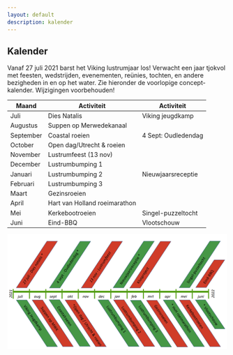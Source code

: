 ```yaml
---
layout: default
description: kalender
---
```


## Kalender

Vanaf 27 juli 2021 barst het Viking lustrumjaar los! Verwacht een jaar tjokvol met feesten, wedstrijden, evenementen, reünies, tochten, en andere bezigheden in en op het water. Zie hieronder de voorlopige concept-kalender. Wijzigingen voorbehouden!

| Maand | Activiteit | Activiteit |
| --------------- | --------------- | -------------- |
| Juli | Dies Natalis | Viking jeugdkamp |
| Augustus | Suppen op Merwedekanaal | |
| September | Coastal roeien | 4 Sept: Oudledendag |
| October | Open dag/Utrecht & roeien | |
| November | Lustrumfeest (13 nov) | |
| December | Lustrumbumping 1 | | 
| Januari | Lustrumbumping 2 | Nieuwjaarsreceptie |
| Februari | Lustrumbumping 3 | |
| Maart | Gezinsroeien | |
| April | Hart van Holland roeimarathon | |
| Mei | Kerkebootroeien | Singel-puzzeltocht |
| Juni | Eind-BBQ | Vlootschouw | 

![plaatje kalender](concept-kalender.png)



